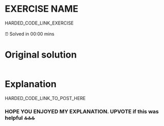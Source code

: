 # EXERCISE NAME

HARDED_CODE_LINK_EXERCISE
</br></br>
⏰ Solved in 00:00 mins

# Original solution

```js

```

# Explanation

HARDED_CODE_LINK_TO_POST_HERE

### HOPE YOU ENJOYED MY EXPLANATION. UPVOTE if this was helpful 🔝🔝🔝
